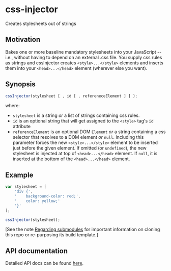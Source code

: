 # css-injector
Creates stylesheets out of strings

## Motivation
Bakes one or more baseline mandatory stylesheets into your JavaScript -- i.e., without having to depend on an external .css file. You supply css rules as strings and cssInjector creates `<style>...</style>` elements and inserts them into your `<head>...</head>` element (wherever else you want).

## Synopsis

```javascript
cssInjector(stylesheet [ , id [ , refereneceElement ] ] );
```
where:
* `stylesheet` is a string _or_ a list of strings containing css rules.
* `id` is an optional string that will get assigned to the `<style>` tag's `id` attribute
* `referenceElement` is an optional DOM `Element` _or_ a string containing a css selector that resolves to a DOM element _or_ `null`. Including this parameter forces the new `<style>...</style>` element to be inserted just before the given element. If omitted (or `undefined`), the new stylesheet is injected at top of `<head>...</head>` element. If `null`, it is inserted at the bottom of the `<head>...</head>` element.

## Example

```javascript
var stylesheet = [
    'div {',
    '    background-color: red;',
    '    color: yellow;'
    '}'
];

cssInjector(stylesheet);
```

\[See the note [Regarding submodules](https://github.com/openfin/rectangular#regarding-submodules)
for important information on cloning this repo or re-purposing its build template.\]

## API documentation

Detailed API docs can be found [here](http://openfin.github.io/css-injector/css-injector.html).
